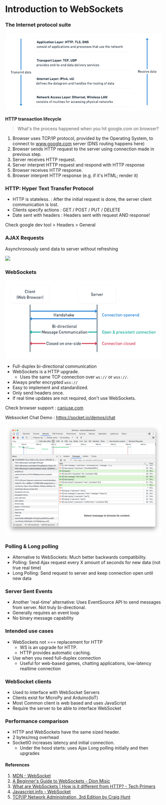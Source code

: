 
# Introduction to WebSockets

### The Internet protocol suite

<img src="./internet-protocol.png " alt="The Internet protocols suite with four layers"/>

__HTTP transaction lifecycle__
> What's the process happened when you hit google.com on browser?

1. Browser uses TCP/IP protocol, provided by the Operating System, to connect to www.google.com server (DNS routing happens here)
2. Browser sends HTTP request to the server using connection made in previous step.
3. Server receives HTTP request.
4. Server interpret HTTP request and respond with HTTP response
5. Browser receives HTTP response.
6. Browser interpret HTTP response (e.g. if it's HTML; render it)

### HTTP: Hyper Text Transfer Protocol

* HTTP is stateless. : After the initial request is done, the server client communication is lost.
* Clients specify actions : GET / POST / PUT / DELETE
* Date sent with headers : Headers sent with request AND response!

Check google dev tool > Headers > General

### AJAX Requests

Asynchronously send data to server without refreshing

<img src="https://stephencox.net/blog/_intro-ajax/fig1.jpg" />

### WebSockets

<img src="./websocket.png" alt="WebSockets diagram"/>

* Full-duplex bi-directional communication
* WebSockets is a HTTP upgrade.
  * Uses the same TCP connection over `ws://` or `wss://`.
* Always prefer encrypted `wss://`
* Easy to implement and standardized.
* Only send headers once.
* If real time updates are not required, don't use WebSockets.

Check browser support : [caniuse.com](https://caniuse.com/websockets)

Websocket Chat Demo : https://socket.io/demos/chat

<img src="./socket-chat-demo.png" alt="socket.io - chat demo "/>

### Polling & Long polling

* Alternative to WebSockets: Much better backwards compatibility.
* Polling: Send Ajax request every X amount of seconds for new data (not true real time)
* Long Polling: Send request to server and keep connection open until new data

### Server Sent Events

* Another 'real-time' alternative: Uses EventSource API to send messages from server. Not truly bi-directional.
* Generally requires an event loop
* No binary message capability

### Intended use cases

* WebSockets not === replacement for HTTP
  * WS is an upgrade for HTTP.
  * HTTP provides automatic caching.
* Use when you need full-duplex connection
  * Useful for web-based games, chatting applications, low-latency realtime connection

### WebSocket clients

* Used to interface with WebSocket Servers
* Clients exist for MicroPy and Arduino(IoT)
* Most Common client is web based and uses JavaScript
* Require the server to be able to interface WebSocket

### Performance comparison

* HTTP and WebSockets have the same sized header.
* 2 bytes/msg overhead
* SocketIO increases latency and initial connection.
  * Under the hood starts: uses Ajax Long polling initially and then upgrades

#### References

1. [MDN - WebSocket](https://developer.mozilla.org/en-US/docs/Web/API/WebSockets_API)
2. [A Beginner's Guide to WebSockets - Dion Misic](https://www.youtube.com/watch?v=8ARodQ4Wlf4)
3. [What are WebSockets | How is it different from HTTP? - Tech Primers
](https://www.youtube.com/watch?v=i5OVcTdt_OU)
4. [Javascript.info - WebSocket](https://javascript.info/websocket)
4. [TCP/IP Network Administration, 3rd Edition by Craig Hunt](https://www.oreilly.com/library/view/tcpip-network-administration/0596002971/ch01.html)